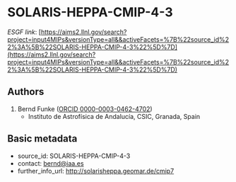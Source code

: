 # SOLARIS-HEPPA-CMIP-4-3

*ESGF link*: [https://aims2.llnl.gov/search?project=input4MIPs&versionType=all&&activeFacets=%7B%22source_id%22%3A%5B%22SOLARIS-HEPPA-CMIP-4-3%22%5D%7D](https://aims2.llnl.gov/search?project=input4MIPs&versionType=all&&activeFacets=%7B%22source_id%22%3A%5B%22SOLARIS-HEPPA-CMIP-4-3%22%5D%7D)

## Authors

1. Bernd Funke ([ORCID 0000-0003-0462-4702](https://orcid.org/0000-0003-0462-4702))
    - Instituto de Astrofísica de Andalucía, CSIC, Granada, Spain


## Basic metadata

- source_id: SOLARIS-HEPPA-CMIP-4-3
- contact: bernd@iaa.es
- further_info_url: http://solarisheppa.geomar.de/cmip7